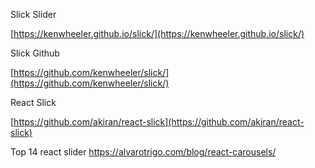 <!-- Cohort 4 JavaScript lesson -->

Slick Slider

[https://kenwheeler.github.io/slick/](https://kenwheeler.github.io/slick/)

Slick Github

[https://github.com/kenwheeler/slick/](https://github.com/kenwheeler/slick/)

React Slick

[https://github.com/akiran/react-slick](https://github.com/akiran/react-slick)

Top 14 react slider
https://alvarotrigo.com/blog/react-carousels/